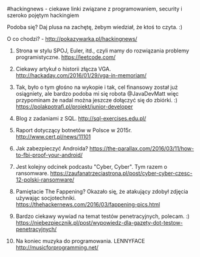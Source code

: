 #hackingnews - ciekawe linki związane z programowaniem, security i szeroko pojętym hackingiem

Podoba się? Daj plusa na zachętę, żebym wiedział, że ktoś to czyta. :)

O co chodzi? - http://pokazywarka.pl/hackingnews/


1. Strona w stylu SPOJ, Euler, itd., czyli mamy do rozwiązania problemy programistyczne.
https://leetcode.com/

2. Ciekawy artykuł o historii złącza VGA.
http://hackaday.com/2016/01/29/vga-in-memoriam/

3. Tak, było o tym głośno na wykopie i tak, cel finansowy został już osiągniety, ale bardzo podoba mi się robota @JavaDevMatt więc przypominam że nadal można jeszcze dołączyć się do zbiórki. :)
https://polakpotrafi.pl/projekt/junior-developer

4. Blog z zadaniami z SQL.
http://sql-exercises.edu.pl/

5. Raport dotyczący botnetów w Polsce w 2015r.
http://www.cert.pl/news/11101

6. Jak zabezpieczyć Androida?
https://the-parallax.com/2016/03/11/how-to-fbi-proof-your-android/

7. Jest kolejny odcinek podcastu "Cyber, Cyber". Tym razem o ransomware.
https://zaufanatrzeciastrona.pl/post/cyber-cyber-czesc-12-polski-ransomware/

8. Pamiętacie The Fappening? Okazało się, że atakujący zdobył zdjęcia używając socjotechniki.
https://thehackernews.com/2016/03/fappening-pics.html

9. Bardzo ciekawy wywiad na temat testów penetracyjnych, polecam. :)
https://niebezpiecznik.pl/post/wypowiedz-dla-gazety-dot-testow-penetracyjnych/

10. Na koniec muzyka do programowania. LENNYFACE
http://musicforprogramming.net/



